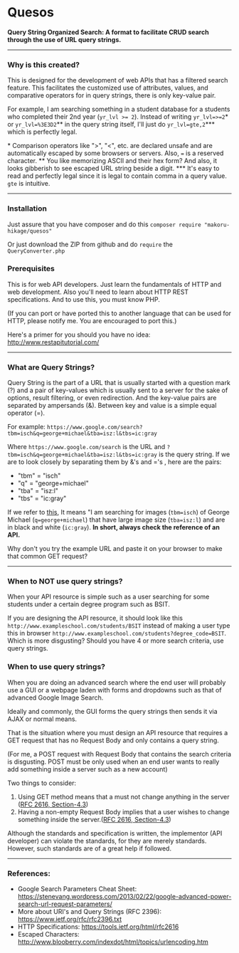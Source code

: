# Quesos

**Query String Organized Search: A format to facilitate CRUD search through the use of URL query strings.**

___
### Why is this created?
This is designed for the development of web APIs that has a filtered search feature. This facilitates the customized use of attributes, values, and comparative operators for in query strings, there is only key-value pair. 

For example, I am searching something in a student database for a students who completed their 2nd year (`yr_lvl >= 2`). Instead of writing `yr_lvl=>=2`* or `yr_lvl=%3E3D2`** in the query string itself, I'll just do `yr_lvl=gte,2`*** which is perfectly legal.

\* Comparison operators like ">", "<", etc.  are declared unsafe and are automatically escaped by some browsers or servers. Also, `=` is a reserved character.
\** You like memorizing ASCII and their hex form? And also, it looks gibberish to see escaped URL string beside a digit.
\*** It's easy to read and perfectly legal since it is legal to contain comma in a query value. `gte` is intuitive.

___
### Installation
Just assure that you have composer and do this `composer require "makoru-hikage/quesos"`

Or just download the ZIP from github and do `require` the `QueryConverter.php`

### Prerequisites
This is for web API developers. Just learn the fundamentals of HTTP and web development. Also you'll need to learn about HTTP REST specifications. And to use this, you must know PHP. 

(If you can port or have ported this to another language that can be used for HTTP, please notify me. You are encouraged to port this.)

Here's a primer for you should you have no idea: http://www.restapitutorial.com/
___
### What are Query Strings?
Query String is the part of a URL that is usually started with a question mark (?) and a pair of key-values which is usually sent to a server for the sake of options, result filtering, or even redirection. And the key-value pairs are separated by ampersands (&). Between key and value is a simple equal operator (=).

For example: `https://www.google.com/search?tbm=isch&q=george+michael&tba=isz:l&tbs=ic:gray`

Where `https://www.google.com/search` is the URL and `?tbm=isch&q=george+michael&tba=isz:l&tbs=ic:gray` is the query string. If we are to look closely by separating them by &'s and ='s , here are the pairs:

- "tbm" = "isch"
- "q" = "george+michael"
- "tba" = "isz:l"
- "tbs" = "ic:gray"

If we refer to [this](https://stenevang.wordpress.com/2013/02/22/google-advanced-power-search-url-request-parameters/), It means "I am searching for images (`tbm=isch`) of George Michael (`q=george+michael`) that have large image size (`tba=isz:l`) and are in black and white (`ic:gray`). **In short, always check the reference of an API.** 

Why don't you try the example URL and paste it on your browser to make that common GET request?

___
### When to NOT use query strings?
When your API resource is simple such as a user searching for some students under a certain degree program such as BSIT.

If you are designing the API resource, it should look like this `http://www.exampleschool.com/students/BSIT` instead of making a user type this in browser `http://www.exampleschool.com/students?degree_code=BSIT`. Which is more disgusting? Should you have 4 or more search criteria, use query strings.

### When to use query strings?
When you are doing an advanced search where the end user will probably use a GUI or a webpage laden with forms and dropdowns such as that of advanced Google Image Search.

Ideally and commonly, the GUI forms the query strings then sends it via AJAX or normal means.

That is the situation where you must design an API resource that requires a GET request that has no Request Body and only contains a query string. 

(For me, a POST request with Request Body that contains the search criteria is disgusting. POST must be only used when an end user wants to really add something inside a server such as a new account)

Two things to consider:
1. Using GET method means that a must not change anything in the server ([RFC 2616, Section-4.3](https://tools.ietf.org/html/rfc2616#section-9.3))
2. Having a non-empty Request Body implies that a user wishes to change something inside the server.([RFC 2616, Section-4.3](https://tools.ietf.org/html/rfc2616#section-4.3))

Although the standards and specification is written, the implementor (API developer) can violate the standards, for they are merely standards. However, such standards are of a great help if followed.
___
### References:
- Google Search Parameters Cheat Sheet: https://stenevang.wordpress.com/2013/02/22/google-advanced-power-search-url-request-parameters/
- More about URI's and Query Strings (RFC 2396): https://www.ietf.org/rfc/rfc2396.txt
- HTTP Specifications: https://tools.ietf.org/html/rfc2616
- Escaped Characters: http://www.blooberry.com/indexdot/html/topics/urlencoding.htm